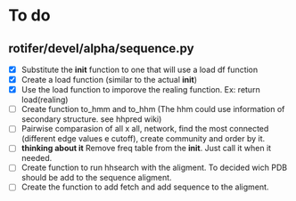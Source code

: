 To do
============

## rotifer/devel/alpha/sequence.py
- [x] Substitute the __init__ function to one that will use a load df function  
- [x] Create a load function (similar to the actual __init__)  
- [x] Use the load function to imporove the realing function. Ex: return load(realing)  
- [ ] Create function to_hmm and to_hhm (The hhm could use information of secondary structure. see hhpred wiki)
- [ ] Pairwise comparasion of all x all, network, find the most connected (different edge values e cutoff), create community and order by it. 
- [ ] __thinking about it__ Remove freq table from the __init__. Just call it when it needed.
- [ ] Create function to run hhsearch with the aligment. To decided wich PDB should be add to the sequence aligment.   
- [ ] Create the function to add fetch and add sequence to the aligment.
